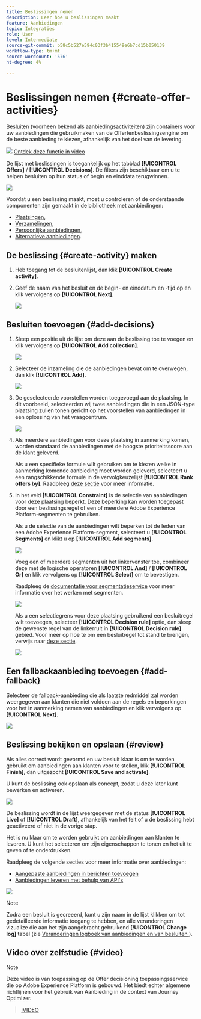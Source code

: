```yaml
---
title: Beslissingen nemen
description: Leer hoe u beslissingen maakt
feature: Aanbiedingen
topic: Integraties
role: User
level: Intermediate
source-git-commit: b58c5b527e594c03f3b415549e6b7cd15b050139
workflow-type: tm+mt
source-wordcount: '576'
ht-degree: 4%

---
```


# Beslissingen nemen {#create-offer-activities}

Besluiten (voorheen bekend als aanbiedingsactiviteiten) zijn containers voor uw aanbiedingen die gebruikmaken van de Offertenbeslissingsengine om de beste aanbieding te kiezen, afhankelijk van het doel van de levering.

![](../../assets/do-not-localize/how-to-video.png) [Ontdek deze functie in video](#video)

De lijst met beslissingen is toegankelijk op het tabblad **[!UICONTROL Offers]** / **[!UICONTROL Decisions]**. De filters zijn beschikbaar om u te helpen besluiten op hun status of begin en einddata terugwinnen.

![](../../assets/activities-list.png)

Voordat u een beslissing maakt, moet u controleren of de onderstaande componenten zijn gemaakt in de bibliotheek met aanbiedingen:

* [Plaatsingen](../offer-library/creating-placements.md),
* [Verzamelingen](../offer-library/creating-collections.md),
* [Persoonlijke aanbiedingen](../offer-library/creating-personalized-offers.md),
* [Alternatieve aanbiedingen](../offer-library/creating-fallback-offers.md).

## De beslissing {#create-activity} maken

1. Heb toegang tot de besluitenlijst, dan klik **[!UICONTROL Create activity]**.

1. Geef de naam van het besluit en de begin- en einddatum en -tijd op en klik vervolgens op **[!UICONTROL Next]**.

   ![](../../assets/activities-name.png)

## Besluiten toevoegen {#add-decisions}

1. Sleep een positie uit de lijst om deze aan de beslissing toe te voegen en klik vervolgens op **[!UICONTROL Add collection]**.

   ![](../../assets/activities-placement.png)

1. Selecteer de inzameling die de aanbiedingen bevat om te overwegen, dan klik **[!UICONTROL Add]**.

   ![](../../assets/activities-collection.png)

1. De geselecteerde voorstellen worden toegevoegd aan de plaatsing. In dit voorbeeld, selecteerden wij twee aanbiedingen die in een JSON-type plaatsing zullen tonen gericht op het voorstellen van aanbiedingen in een oplossing van het vraagcentrum.

   ![](../../assets/offers-added.png)

1. Als meerdere aanbiedingen voor deze plaatsing in aanmerking komen, worden standaard de aanbiedingen met de hoogste prioriteitsscore aan de klant geleverd.

   Als u een specifieke formule wilt gebruiken om te kiezen welke in aanmerking komende aanbieding moet worden geleverd, selecteert u een rangschikkende formule in de vervolgkeuzelijst **[!UICONTROL Rank offers by]**. Raadpleeg [deze sectie](../offer-activities/configure-offer-selection.md) voor meer informatie.

1. In het veld **[!UICONTROL Constraint]** is de selectie van aanbiedingen voor deze plaatsing beperkt. Deze beperking kan worden toegepast door een beslissingsregel of een of meerdere Adobe Experience Platform-segmenten te gebruiken.

   Als u de selectie van de aanbiedingen wilt beperken tot de leden van een Adobe Experience Platform-segment, selecteert u **[!UICONTROL Segments]** en klikt u op **[!UICONTROL Add segments]**.

   ![](../../assets/activity_constraint_segment.png)

   Voeg een of meerdere segmenten uit het linkervenster toe, combineer deze met de logische operatoren **[!UICONTROL And]** / **[!UICONTROL Or]** en klik vervolgens op **[!UICONTROL Select]** om te bevestigen.

   Raadpleeg de [documentatie voor segmentatieservice](https://experienceleague.adobe.com/docs/experience-platform/segmentation/home.html) voor meer informatie over het werken met segmenten.

   ![](../../assets/activity_constraint_segment2.png)

   Als u een selectiegrens voor deze plaatsing gebruikend een besluitregel wilt toevoegen, selecteer **[!UICONTROL Decision rule]** optie, dan sleep de gewenste regel van de linkerruit in **[!UICONTROL Decision rule]** gebied. Voor meer op hoe te om een besluitregel tot stand te brengen, verwijs naar [deze sectie](../offer-library/creating-decision-rules.md).

   ![](../../assets/activity_constraint_rule.png)

## Een fallbackaanbieding toevoegen {#add-fallback}

Selecteer de fallback-aanbieding die als laatste redmiddel zal worden weergegeven aan klanten die niet voldoen aan de regels en beperkingen voor het in aanmerking nemen van aanbiedingen en klik vervolgens op **[!UICONTROL Next]**.

![](../../assets/add-fallback-offer.png)

## Beslissing bekijken en opslaan {#review}

Als alles correct wordt gevormd en uw besluit klaar is om te worden gebruikt om aanbiedingen aan klanten voor te stellen, klik **[!UICONTROL Finish]**, dan uitgezocht **[!UICONTROL Save and activate]**.

U kunt de beslissing ook opslaan als concept, zodat u deze later kunt bewerken en activeren.

![](../../assets/save-activities.png)

De beslissing wordt in de lijst weergegeven met de status **[!UICONTROL Live]** of **[!UICONTROL Draft]**, afhankelijk van het feit of u de beslissing hebt geactiveerd of niet in de vorige stap.

Het is nu klaar om te worden gebruikt om aanbiedingen aan klanten te leveren. U kunt het selecteren om zijn eigenschappen te tonen en het uit te geven of te onderdrukken.

Raadpleeg de volgende secties voor meer informatie over aanbiedingen:

* [Aangepaste aanbiedingen in berichten toevoegen](../../deliver-personalized-offers.md)
* [Aanbiedingen leveren met behulp van API&#39;s](../api-reference/decisions-api/deliver-offers.md)

![](../../assets/activities-created.png)

>[!NOTE]
>
>Zodra een besluit is gecreeerd, kunt u zijn naam in de lijst klikken om tot gedetailleerde informatie toegang te hebben, en alle veranderingen vizualize die aan het zijn aangebracht gebruikend **[!UICONTROL Change log]** tabel (zie [Veranderingen logboek van aanbiedingen en van besluiten ](../get-started/user-interface.md#changes-log)).

## Video over zelfstudie {#video}

>[!NOTE]
>
>Deze video is van toepassing op de Offer decisioning toepassingsservice die op Adobe Experience Platform is gebouwd. Het biedt echter algemene richtlijnen voor het gebruik van Aanbieding in de context van Journey Optimizer.

>[!VIDEO](https://video.tv.adobe.com/v/329606?quality=12)
